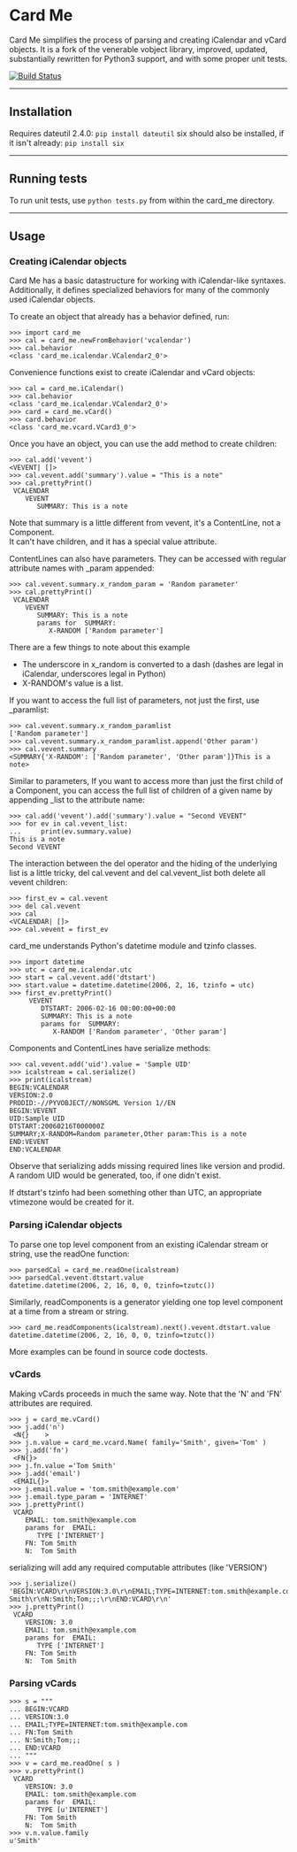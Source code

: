 Card Me
=======

Card Me simplifies the process of parsing and creating iCalendar and vCard objects.
It is a fork of the venerable vobject library, improved, updated, substantially rewritten for Python3 support,
and with some proper unit tests.

[![Build Status](https://travis-ci.org/tBaxter/python-card-me.svg?branch=master)](https://travis-ci.org/tBaxter/python-card-me)

--------------
 Installation
--------------

Requires dateutil 2.4.0: `pip install dateutil`
six should also be installed, if it isn't already: `pip install six`

---------------
 Running tests
---------------

To run unit tests, use `python tests.py` from within the card_me directory.


-------
 Usage
-------

### Creating iCalendar objects


Card Me has a basic datastructure for working with iCalendar-like syntaxes.
Additionally, it defines specialized behaviors for many of
the commonly used iCalendar objects.

To create an object that already has a behavior defined, run:
```
>>> import card_me
>>> cal = card_me.newFromBehavior('vcalendar')
>>> cal.behavior
<class 'card_me.icalendar.VCalendar2_0'>
```

Convenience functions exist to create iCalendar and vCard objects:
```
>>> cal = card_me.iCalendar()
>>> cal.behavior
<class 'card_me.icalendar.VCalendar2_0'>
>>> card = card_me.vCard()
>>> card.behavior
<class 'card_me.vcard.VCard3_0'>
```
Once you have an object, you can use the add method to create children:
```
>>> cal.add('vevent')
<VEVENT| []>
>>> cal.vevent.add('summary').value = "This is a note"
>>> cal.prettyPrint()
 VCALENDAR
    VEVENT
       SUMMARY: This is a note
```
Note that summary is a little different from vevent, it's a ContentLine, not a Component.  
It can't have children, and it has a special value attribute.

ContentLines can also have parameters.  They can be accessed with
regular attribute names with \_param appended:
```
>>> cal.vevent.summary.x_random_param = 'Random parameter'
>>> cal.prettyPrint()
 VCALENDAR
    VEVENT
       SUMMARY: This is a note
       params for  SUMMARY:
          X-RANDOM ['Random parameter']
```
There are a few things to note about this example

  * The underscore in x_random is converted to a dash (dashes are
    legal in iCalendar, underscores legal in Python)
  * X-RANDOM's value is a list.

If you want to access the full list of parameters, not just the first,
use <paramname>\_paramlist:
```
>>> cal.vevent.summary.x_random_paramlist
['Random parameter']
>>> cal.vevent.summary.x_random_paramlist.append('Other param')
>>> cal.vevent.summary
<SUMMARY{'X-RANDOM': ['Random parameter', 'Other param']}This is a note>
```
Similar to parameters, If you want to access more than just the first
child of a Component, you can access the full list of children of a
given name by appending \_list to the attribute name:
```
>>> cal.add('vevent').add('summary').value = "Second VEVENT"
>>> for ev in cal.vevent_list:
...     print(ev.summary.value)
This is a note
Second VEVENT
```
The interaction between the del operator and the hiding of the
underlying list is a little tricky, del cal.vevent and del
cal.vevent_list both delete all vevent children:
```
>>> first_ev = cal.vevent
>>> del cal.vevent
>>> cal
<VCALENDAR| []>
>>> cal.vevent = first_ev
```
card_me understands Python's datetime module and tzinfo classes.
```
>>> import datetime
>>> utc = card_me.icalendar.utc
>>> start = cal.vevent.add('dtstart')
>>> start.value = datetime.datetime(2006, 2, 16, tzinfo = utc)
>>> first_ev.prettyPrint()
     VEVENT
        DTSTART: 2006-02-16 00:00:00+00:00
        SUMMARY: This is a note
        params for  SUMMARY:
           X-RANDOM ['Random parameter', 'Other param']
```
Components and ContentLines have serialize methods:
```
>>> cal.vevent.add('uid').value = 'Sample UID'
>>> icalstream = cal.serialize()
>>> print(icalstream)
BEGIN:VCALENDAR
VERSION:2.0
PRODID:-//PYVOBJECT//NONSGML Version 1//EN
BEGIN:VEVENT
UID:Sample UID
DTSTART:20060216T000000Z
SUMMARY;X-RANDOM=Random parameter,Other param:This is a note
END:VEVENT
END:VCALENDAR
```
Observe that serializing adds missing required lines like version and
prodid.  A random UID would be generated, too, if one didn't exist.

If dtstart's tzinfo had been something other than UTC, an appropriate
vtimezone would be created for it.

### Parsing iCalendar objects


To parse one top level component from an existing iCalendar stream or
string, use the readOne function:
```
>>> parsedCal = card_me.readOne(icalstream)
>>> parsedCal.vevent.dtstart.value
datetime.datetime(2006, 2, 16, 0, 0, tzinfo=tzutc())
```
Similarly, readComponents is a generator yielding one top level
component at a time from a stream or string.
```
>>> card_me.readComponents(icalstream).next().vevent.dtstart.value
datetime.datetime(2006, 2, 16, 0, 0, tzinfo=tzutc())
```
More examples can be found in source code doctests.

### vCards


Making vCards proceeds in much the same way.
Note that the 'N' and 'FN' attributes are required.
```
>>> j = card_me.vCard()
>>> j.add('n')
 <N{}    >
>>> j.n.value = card_me.vcard.Name( family='Smith', given='Tom' )
>>> j.add('fn')
 <FN{}>
>>> j.fn.value ='Tom Smith'
>>> j.add('email')
 <EMAIL{}>
>>> j.email.value = 'tom.smith@example.com'
>>> j.email.type_param = 'INTERNET'
>>> j.prettyPrint()
 VCARD
    EMAIL: tom.smith@example.com
    params for  EMAIL:
       TYPE ['INTERNET']
    FN: Tom Smith
    N:  Tom Smith
```
serializing will add any required computable attributes (like 'VERSION')
```
>>> j.serialize()
'BEGIN:VCARD\r\nVERSION:3.0\r\nEMAIL;TYPE=INTERNET:tom.smith@example.com\r\nFN:Tom Smith\r\nN:Smith;Tom;;;\r\nEND:VCARD\r\n'
>>> j.prettyPrint()
 VCARD
    VERSION: 3.0
    EMAIL: tom.smith@example.com
    params for  EMAIL:
       TYPE ['INTERNET']
    FN: Tom Smith
    N:  Tom Smith
```
### Parsing vCards
```
>>> s = """
... BEGIN:VCARD
... VERSION:3.0
... EMAIL;TYPE=INTERNET:tom.smith@example.com
... FN:Tom Smith
... N:Smith;Tom;;;
... END:VCARD
... """
>>> v = card_me.readOne( s )
>>> v.prettyPrint()
 VCARD
    VERSION: 3.0
    EMAIL: tom.smith@example.com
    params for  EMAIL:
       TYPE [u'INTERNET']
    FN: Tom Smith
    N:  Tom Smith
>>> v.n.value.family
u'Smith'
```
